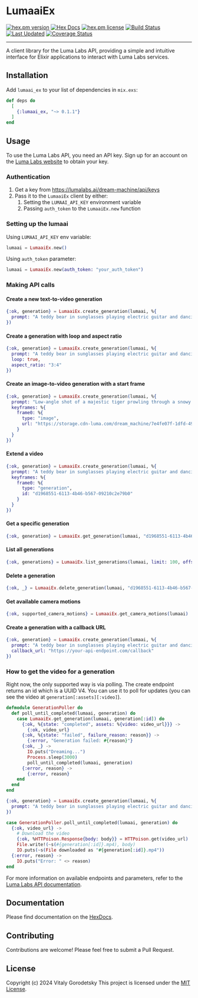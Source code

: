 # LumaaiEx
[![hex.pm version](https://img.shields.io/hexpm/v/lumaai_ex.svg)](https://hex.pm/packages/lumaai_ex)
[![Hex Docs](https://img.shields.io/badge/hex-docs-lightgreen.svg)](https://hexdocs.pm/lumaai_ex/)
[![hex.pm license](https://img.shields.io/hexpm/l/lumaai_ex.svg)](https://github.com/vitalis/lumaai_ex/blob/master/LICENSE)
[![Build Status](https://github.com/vitalis/lumaai_ex/workflows/tests/badge.svg)](https://github.com/vitalis/lumaai_ex/actions)
[![Last Updated](https://img.shields.io/github/last-commit/vitalis/lumaai_ex.svg)](https://github.com/vitalis/lumaai_ex/commits/master)
[![Coverage Status](https://coveralls.io/repos/github/vitalis/lumaai_ex/badge.svg?branch=main&style=for-the-badge)](https://coveralls.io/github/vitalis/lumaai_ex?branch=main)

---

A client library for the Luma Labs API, providing a simple and intuitive interface for Elixir applications to interact with Luma Labs services.

## Installation

Add `lumaai_ex` to your list of dependencies in `mix.exs`:

```elixir
def deps do
  [
    {:lumaai_ex, "~> 0.1.1"}
  ]
end
```

## Usage

To use the Luma Labs API, you need an API key. Sign up for an account on the [Luma Labs website](https://lumalabs.ai/) to obtain your key.

### Authentication

1. Get a key from https://lumalabs.ai/dream-machine/api/keys
2. Pass it to the `LumaaiEx` client by either:
   1. Setting the `LUMAAI_API_KEY` environment variable
   2. Passing `auth_token` to the `LumaaiEx.new` function

### Setting up the lumaai

Using `LUMAAI_API_KEY` env variable:

```elixir
lumaai = LumaaiEx.new()
```

Using `auth_token` parameter:

```elixir
lumaai = LumaaiEx.new(auth_token: "your_auth_token")
```

### Making API calls

#### Create a new text-to-video generation

```elixir
{:ok, generation} = LumaaiEx.create_generation(lumaai, %{
  prompt: "A teddy bear in sunglasses playing electric guitar and dancing"
})
```

#### Create a generation with loop and aspect ratio

```elixir
{:ok, generation} = LumaaiEx.create_generation(lumaai, %{
  prompt: "A teddy bear in sunglasses playing electric guitar and dancing",
  loop: true,
  aspect_ratio: "3:4"
})
```

#### Create an image-to-video generation with a start frame

```elixir
{:ok, generation} = LumaaiEx.create_generation(lumaai, %{
  prompt: "Low-angle shot of a majestic tiger prowling through a snowy landscape, leaving paw prints on the white blanket",
  keyframes: %{
    frame0: %{
      type: "image",
      url: "https://storage.cdn-luma.com/dream_machine/7e4fe07f-1dfd-4921-bc97-4bcf5adea39a/video_0_thumb.jpg"
    }
  }
})
```

#### Extend a video

```elixir
{:ok, generation} = LumaaiEx.create_generation(lumaai, %{
  prompt: "A teddy bear in sunglasses playing electric guitar and dancing",
  keyframes: %{
    frame0: %{
      type: "generation",
      id: "d1968551-6113-4b46-b567-09210c2e79b0"
    }
  }
})
```

#### Get a specific generation

```elixir
{:ok, generation} = LumaaiEx.get_generation(lumaai, "d1968551-6113-4b46-b567-09210c2e79b0")
```

#### List all generations

```elixir
{:ok, generations} = LumaaiEx.list_generations(lumaai, limit: 100, offset: 0)
```

#### Delete a generation

```elixir
{:ok, _} = LumaaiEx.delete_generation(lumaai, "d1968551-6113-4b46-b567-09210c2e79b0")
```

#### Get available camera motions

```elixir
{:ok, supported_camera_motions} = LumaaiEx.get_camera_motions(lumaai)
```

#### Create a generation with a callback URL

```elixir
{:ok, generation} = LumaaiEx.create_generation(lumaai, %{
  prompt: "A teddy bear in sunglasses playing electric guitar and dancing",
  callback_url: "https://your-api-endpoint.com/callback"
})
```

### How to get the video for a generation

Right now, the only supported way is via polling. The create endpoint returns an id which is a UUID V4. You can use it to poll for updates (you can see the video at `generation[:assets][:video]`).

```elixir
defmodule GenerationPoller do
  def poll_until_completed(lumaai, generation) do
    case LumaaiEx.get_generation(lumaai, generation[:id]) do
      {:ok, %{state: "completed", assets: %{video: video_url}}} ->
        {:ok, video_url}
      {:ok, %{state: "failed", failure_reason: reason}} ->
        {:error, "Generation failed: #{reason}"}
      {:ok, _} ->
        IO.puts("Dreaming...")
        Process.sleep(3000)
        poll_until_completed(lumaai, generation)
      {:error, reason} ->
        {:error, reason}
    end
  end
end

{:ok, generation} = LumaaiEx.create_generation(lumaai, %{
  prompt: "A teddy bear in sunglasses playing electric guitar and dancing"
})

case GenerationPoller.poll_until_completed(lumaai, generation) do
  {:ok, video_url} ->
    # Download the video
    {:ok, %HTTPoison.Response{body: body}} = HTTPoison.get(video_url)
    File.write!(~s(#{generation[:id]}.mp4), body)
    IO.puts(~s(File downloaded as "#{generation[:id]}.mp4"))
  {:error, reason} ->
    IO.puts("Error: " <> reason)
end
```

For more information on available endpoints and parameters, refer to the [Luma Labs API documentation](https://docs.lumalabs.ai/docs/api).

## Documentation
Please find documentation on the [HexDocs](https://hexdocs.pm/lumaai_ex/).

## Contributing

Contributions are welcome! Please feel free to submit a Pull Request.

## License
Copyright (c) 2024 Vitaly Gorodetsky
This project is licensed under the [MIT License](./LICENSE).
